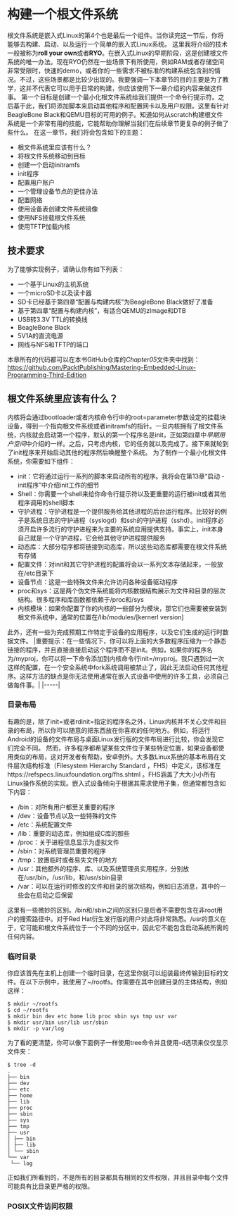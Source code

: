 # 构建一个根文件系统
根文件系统是嵌入式Linux的第4个也是最后一个组件。当你读完这一节后，你将能够去构建、启动、以及运行一个简单的嵌入式Linux系统。
这里我将介绍的技术一般被称为**roll your own**或者**RYO**。在嵌入式Linux的早期阶段，这是创建根文件系统的唯一办法。现在RYO仍然在一些场景下有所使用，例如RAM或者存储空间非常受限时，快速的demo，或者你的一些需求不被标准的构建系统包含到的情况。不过，这些场景都是比较少出现的。我要强调一下本章节的目的主要是为了教学，这并不代表它可以用于日常的构建，你应该使用下一章介绍的内容来做这件事。
第一个目标是创建一个最小化根文件系统给我们提供一个命令行提示符。之后基于此，我们将添加脚本来启动其他程序和配置网卡以及用户权限。这里有针对BeagleBone Black和QEMU目标的可用的例子。知道如何从scratch构建根文件系统是一个非常有用的技能，它能帮助你理解当我们在后续章节更复杂的例子做了些什么。
在这一章节，我们将会包含如下的主题：
- 根文件系统里应该有什么？
- 将根文件系统移动到目标
- 创建一个启动initramfs
- init程序
- 配置用户账户
- 一个管理设备节点的更佳办法
- 配置网络
- 使用设备表创建文件系统镜像
- 使用NFS挂载根文件系统
- 使用TFTP加载内核

## 技术要求
为了能够实现例子，请确认你有如下列表：
- 一个基于Linux的主机系统
- 一个microSD卡以及读卡器
- SD卡已经基于第四章“配置与构建内核”为BeagleBone Black做好了准备
- 基于第四章“配置与构建内核”，有适合QEMU的zImage和DTB
- USB转3.3V TTL的转换线
- BeagleBone Black
- 5V1A的直流电源
- 网线与NFS和TFTP的端口

本章所有的代码都可以在本书GitHub仓库的*Chapter05*文件夹中找到：https://github.com/PacktPublishing/Mastering-Embedded-Linux-Programming-Third-Edition

## 根文件系统里应该有什么？
内核将会通过bootloader或者内核命令行中的root=parameter参数设定的挂载块设备，得到一个指向根文件系统或者initramfs的指针。一旦内核拥有了根文件系统，内核就会启动第一个程序，默认的第一个程序名是init，正如第四章中*早期用户空间*中介绍的一样。之后，只考虑内核，它的任务就以及完成了。接下来就轮到了init程序来开始启动其他的程序然后唤醒整个系统。
为了制作一个最小化根文件系统，你需要如下组件：
- init：它将通过运行一系列的脚本来启动所有的程序。我将会在第13章“启动 - init程序”中介绍init工作的细节
- Shell：你需要一个shell来给你命令行提示符以及更重要的运行被init或者其他程序调用的shell脚本
- 守护进程：守护进程是一个提供服务给其他进程的后台运行程序。比较好的例子是系统日志的守护进程（syslogd）和ssh的守护进程（sshd）。init程序必须开启许多流行的守护进程来为主要的系统应用提供支持。事实上，init本身自己就是一个守护进程，它会给其他守护进程提供服务
- 动态库：大部分程序都将链接到动态库，所以这些动态库都需要在根文件系统有存储
- 配置文件：对init和其它守护进程的配置将会以一系列文本存储起来，一般放在/etc目录下
- 设备节点：这是一些特殊文件来允许访问各种设备驱动程序
- proc和sys：这是两个伪文件系统能将内核数据结构展示为文件和目录的层次结构。很多程序和库函数都依赖于/proc和/sys
- 内核模块：如果你配置了你的内核的一些部分为模块，那它们也需要被安装到根文件系统中，通常的位置在/lib/modules/[kernerl version]

此外，还有一些为完成预期工作特定于设备的应用程序，以及它们生成的运行时数据文件。
|重要提示：在一些情况下，你可以将上面的大多数程序压缩为一个静态链接的程序，并且直接直接启动这个程序而不是init。例如，如果你的程序名为/myproj，你可以将一下命令添加到内核命令行init=/myproj。我只遇到过一次这样的配置，在一个安全系统中fork系统调用被禁止了，因此无法启动任何其他程序。这样方法的缺点是你无法使用通常在嵌入式设备中使用的许多工具，必须自己做每件事。|
|-----|

### 目录布局
有趣的是，除了init=或者rdinit=指定的程序名之外，Linux内核并不关心文件和目录的布局，所以你可以随意的把东西放在你喜欢的任何地方。例如，将运行Android的设备的文件布局与桌面Linux发行版的文件布局进行比较，你会发现它们完全不同。
然而，许多程序都希望某些文件位于某些特定位置，如果设备都使用类似的布局，这对开发者有帮助，安卓例外。大多数Linux系统的基本布局在文件层次结构标准（Filesystem Hierarchy Standard ，FHS）中定义，该标准在https://refspecs.linuxfoundation.org/fhs.shtml 。FHS涵盖了大大小小所有Linux操作系统的实现。嵌入式设备倾向于根据其需求使用子集，但通常都包含如下内容：
- /bin：对所有用户都至关重要的程序
- /dev：设备节点以及一些特殊的文件
- /etc：系统配置文件
- /lib：重要的动态库，例如组成C库的那些
- /proc：关于进程信息显示为虚拟文件
- /sbin：对系统管理员重要的程序
- /tmp：放置临时或者易失文件的地方
- /usr：其他额外的程序、库、以及系统管理员实用程序，分别放在/usr/bin，/usr/lib，和/usr/sbin目录
- /var：可以在运行时修改的文件和目录的层次结构，例如日志消息，其中的一些会在启动之后保留

这里有一些微妙的区别。/bin和/sbin之间的区别只是后者不需要包含在非root用户的搜索路径中。对于Red Hat衍生发行版的用户对此将非常熟悉。/usr的意义在于，它可能和根文件系统位于一个不同的分区中，因此它不能包含启动系统所需的任何内容。

### 临时目录
你应该首先在主机上创建一个临时目录，在这里你就可以组装最终传输到目标的文件。在以下示例中，我使用了~/rootfs。你需要在其中创建目录的主体结构，例如这样：
```shell
$ mkdir ~/rootfs
$ cd ~/rootfs
$ mkdir bin dev etc home lib proc sbin sys tmp usr var
$ mkdir usr/bin usr/lib usr/sbin
$ mkdir -p var/log
```

为了看的更清楚，你可以像下面例子一样使用tree命令并且使用-d选项来仅仅显示文件夹：
```shell
$ tree -d
.
├── bin
├── dev
├── etc
├── home
├── lib
├── proc
├── sbin
├── sys
├── tmp
├── usr
│ ├── bin
│ ├── lib
│ └── sbin
└── var
 └── log
```

正如我们所看到的，不是所有的目录都具有相同的文件权限，并且目录中每个文件可能具有比目录更严格的权限。

### POSIX文件访问权限




